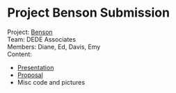 # Project Benson Submission

Project:  [Benson](https://github.com/thisismetis/sf18_ds9/tree/master/projects/01-benson)  
Team:     DEDE Associates  
Members:  Diane, Ed, Davis, Emy  
Content:  
  - [Presentation](Benson%2CPresentation.pdf)
  - [Proposal](MTA%2CProposal.pdf)
  - Misc code and pictures

 